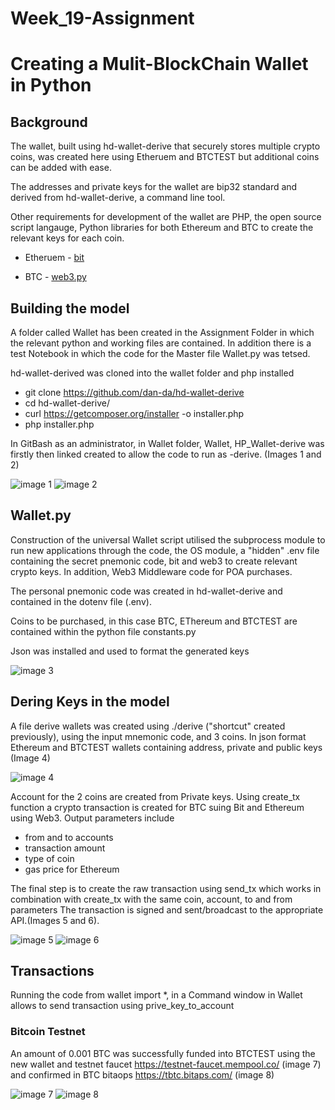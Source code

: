 # Week_19-Assignment


# Creating a Mulit-BlockChain Wallet in Python

## Background 

The wallet, built using hd-wallet-derive that securely stores multiple crypto coins, was created here using Etheruem and BTCTEST  but additional coins can be added with ease.

The addresses and private keys for the wallet are bip32 standard and derived from hd-wallet-derive, a command line tool.

Other requirements for development of the wallet are PHP, the open source script langauge, Python libraries for both Ethereum and BTC to create the relevant keys for each coin.

* Etheruem - [ bit ](https://ofek.github.io/bit/)

* BTC - [ web3.py ](https://github.com/ethereum/web3.py)

## Building the model

A folder called Wallet has been created in the Assignment Folder in which the relevant python and working files are contained. In addition there is a test Notebook in which the code for the Master file Wallet.py was tetsed.

hd-wallet-derived was cloned into the wallet folder and php installed

* git clone https://github.com/dan-da/hd-wallet-derive
* cd hd-wallet-derive/
* curl https://getcomposer.org/installer -o installer.php
* php installer.php


In GitBash as an administrator, in Wallet folder,  Wallet, HP_Wallet-derive was firstly then  linked created to allow the code to run as -derive. (Images 1 and 2)


![image 1](/Picture1.png)
![image 2](/Picture2.png)

## Wallet.py

Construction of the universal Wallet script utilised the subprocess module to run new applications through the code, 
the OS module, a "hidden" .env file containing the secret pnemonic code, bit and web3 to create relevant crypto keys.
In addition, Web3 Middleware code for POA purchases.

The personal pnemonic code was created in hd-wallet-derive and contained in the dotenv file (.env).

Coins to be purchased, in this case BTC, EThereum and BTCTEST are contained within the python file constants.py


Json was installed and used to format the generated keys 

![image 3](/Picture3.png)

## Dering Keys in the model

A file derive wallets was created using ./derive ("shortcut" created previously), using the input mnemonic code, and 3 coins.
In json format Ethereum and BTCTEST wallets containing address, private and public keys (Image 4)

![image 4](/Picture4.png)

Account for the 2 coins are created from Private keys.
Using create_tx function a crypto transaction is created for BTC suing Bit and Ethereum using Web3. Output parameters include
* from and to accounts
* transaction amount
* type of coin
* gas price for Ethereum  

The final step is to create the raw transaction using send_tx which works in combination with create_tx with the same coin, account, to and from parameters
The transaction is signed and sent/broadcast to the appropriate API.(Images 5 and 6).

![image 5](/Picture5.png)
![image 6](/Picture6.png)


## Transactions

Running the code from wallet import *, in a Command window in Wallet allows to send transaction using prive_key_to_account

### Bitcoin Testnet
An amount of 0.001 BTC was successfully funded into BTCTEST using the new wallet and testnet faucet https://testnet-faucet.mempool.co/ (image 7) and confirmed in BTC bitaops https://tbtc.bitaps.com/ (image 8)

![image 7](/Picture7.png)
![image 8](/Picture8.png)

